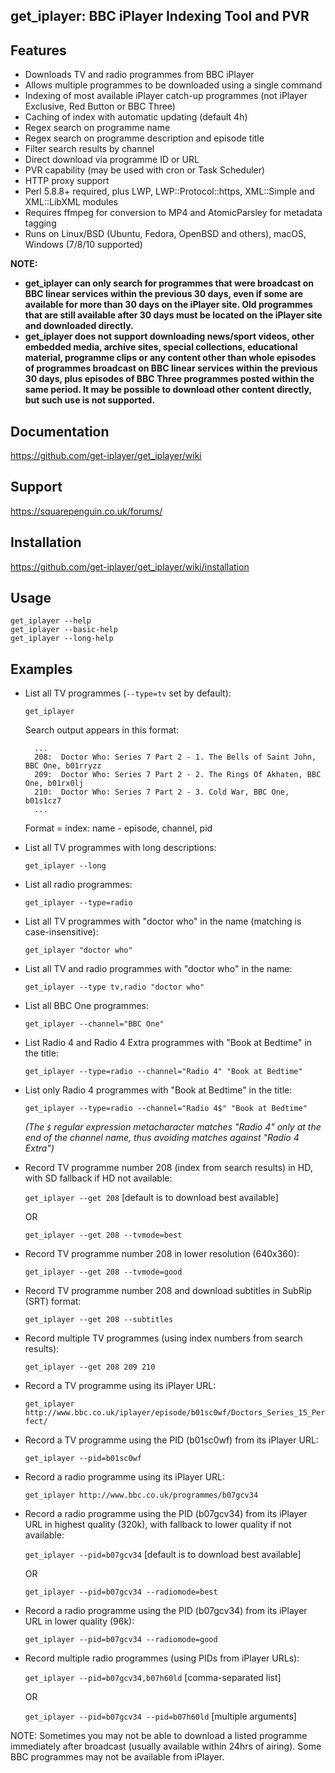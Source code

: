 ## get_iplayer: BBC iPlayer Indexing Tool and PVR

## Features

* Downloads TV and radio programmes from BBC iPlayer
* Allows multiple programmes to be downloaded using a single command
* Indexing of most available iPlayer catch-up programmes (not iPlayer Exclusive, Red Button or BBC Three)
* Caching of index with automatic updating (default 4h)
* Regex search on programme name 
* Regex search on programme description and episode title
* Filter search results by channel
* Direct download via programme ID or URL
* PVR capability (may be used with cron or Task Scheduler)
* HTTP proxy support
* Perl 5.8.8+ required, plus LWP, LWP::Protocol::https, XML::Simple and XML::LibXML modules
* Requires ffmpeg for conversion to MP4 and AtomicParsley for metadata tagging
* Runs on Linux/BSD (Ubuntu, Fedora, OpenBSD and others), macOS, Windows (7/8/10 supported)

**NOTE:** 

- **get_iplayer can only search for programmes that were broadcast on BBC linear services within the previous 30 days, even if some are available for more than 30 days on the iPlayer site. Old programmes that are still available after 30 days must be located on the iPlayer site and downloaded directly.**
- **get_iplayer does not support downloading news/sport videos, other embedded media, archive sites, special collections, educational material, programme clips or any content other than whole episodes of programmes broadcast on BBC linear services within the previous 30 days, plus episodes of BBC Three programmes posted within the same period. It may be possible to download other content directly, but such use is not supported.**

## Documentation

<https://github.com/get-iplayer/get_iplayer/wiki>
	
## Support

<https://squarepenguin.co.uk/forums/>

## Installation

<https://github.com/get-iplayer/get_iplayer/wiki/installation>

## Usage 
  
	get_iplayer --help
	get_iplayer --basic-help
	get_iplayer --long-help

## Examples

* List all TV programmes (`--type=tv` set by default):

	`get_iplayer`

	Search output appears in this format:

		...
		208:  Doctor Who: Series 7 Part 2 - 1. The Bells of Saint John, BBC One, b01rryzz
		209:  Doctor Who: Series 7 Part 2 - 2. The Rings Of Akhaten, BBC One, b01rx0lj
		210:  Doctor Who: Series 7 Part 2 - 3. Cold War, BBC One, b01s1cz7
		...

	Format = index: name - episode, channel, pid 
  
* List all TV programmes with long descriptions:

	`get_iplayer --long`

* List all radio programmes:

	`get_iplayer --type=radio`

* List all TV programmes with "doctor who" in the name (matching is case-insensitive):

	`get_iplayer "doctor who"`

* List all TV and radio programmes with "doctor who" in the name:

	`get_iplayer --type tv,radio "doctor who"`

* List all BBC One programmes:

	`get_iplayer --channel="BBC One"`

* List Radio 4 and Radio 4 Extra programmes with "Book at Bedtime" in the title:

	`get_iplayer --type=radio --channel="Radio 4" "Book at Bedtime"`
	
* List only Radio 4 programmes with "Book at Bedtime" in the title:

	`get_iplayer --type=radio --channel="Radio 4$" "Book at Bedtime"`

	*(The `$` regular expression metacharacter matches "Radio 4" only at the end of the channel name, thus avoiding matches against "Radio 4 Extra")*

* Record TV programme number 208 (index from search results) in HD, with SD fallback if HD not available:

	`get_iplayer --get 208` [default is to download best available]
	
	OR	

	`get_iplayer --get 208 --tvmode=best`

* Record TV programme number 208 in lower resolution (640x360):

	`get_iplayer --get 208 --tvmode=good`

* Record TV programme number 208 and download subtitles in SubRip (SRT) format:

	`get_iplayer --get 208 --subtitles`

* Record multiple TV programmes (using index numbers from search results): 

	`get_iplayer --get 208 209 210`

* Record a TV programme using its iPlayer URL:

	`get_iplayer http://www.bbc.co.uk/iplayer/episode/b01sc0wf/Doctors_Series_15_Perfect/`

* Record a TV programme using the PID (b01sc0wf) from its iPlayer URL:

	`get_iplayer --pid=b01sc0wf`
	
* Record a radio programme using its iPlayer URL:

    `get_iplayer http://www.bbc.co.uk/programmes/b07gcv34`	
* Record a radio programme using the PID (b07gcv34) from its iPlayer URL in highest quality (320k), with fallback to lower quality if not available:

	`get_iplayer --pid=b07gcv34` [default is to download best available]
	
	OR	

	`get_iplayer --pid=b07gcv34 --radiomode=best`

* Record a radio programme using the PID (b07gcv34) from its iPlayer URL in lower quality (96k):

	`get_iplayer --pid=b07gcv34 --radiomode=good`

* Record multiple radio programmes (using PIDs from iPlayer URLs): 

	`get_iplayer --pid=b07gcv34,b07h60ld` [comma-separated list]

	OR	

	`get_iplayer --pid=b07gcv34 --pid=b07h60ld` [multiple arguments]

NOTE: Sometimes you may not be able to download a listed programme immediately after broadcast (usually available within 24hrs of airing). Some BBC programmes may not be available from iPlayer.
